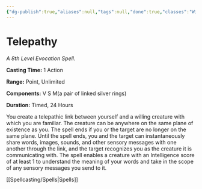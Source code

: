 ```yaml
---
{"dg-publish":true,"aliases":null,"tags":null,"done":true,"classes":"Wizard,","spellLevel":8,"school":"Evocation","source":"PHB","permalink":"/spells/telepathy/","dgHomeLink":false,"dgPassFrontmatter":true}
---
```


# Telepathy
*A 8th Level Evocation Spell.*

**Casting Time:** 1 Action

**Range:** Point, Unlimited

**Components:** V S M(a pair of linked silver rings)

**Duration:** Timed, 24 Hours

You create a telepathic link between yourself and a willing creature with which you are familiar. The creature can be anywhere on the same plane of existence as you. The spell ends if you or the target are no longer on the same plane.
Until the spell ends, you and the target can instantaneously share words, images, sounds, and other sensory messages with one another through the link, and the target recognizes you as the creature it is communicating with. The spell enables a creature with an Intelligence score of at least 1 to understand the meaning of your words and take in the scope of any sensory messages you send to it.

[[Spellcasting/Spells|Spells]]